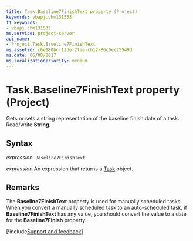 ```yaml
---
title: Task.Baseline7FinishText property (Project)
keywords: vbapj.chm131533
f1_keywords:
- vbapj.chm131533
ms.service: project-server
api_name:
- Project.Task.Baseline7FinishText
ms.assetid: c6e180bc-12de-2fae-cb12-86c5ee25549d
ms.date: 06/08/2017
ms.localizationpriority: medium
---
```



# Task.Baseline7FinishText property (Project)

Gets or sets a string representation of the baseline finish date of a task. Read/write **String**.


## Syntax

_expression_. `Baseline7FinishText`

 _expression_ An expression that returns a [Task](./Project.Task.md) object.


## Remarks

The **Baseline7FinishText** property is used for manually scheduled tasks. When you convert a manually scheduled task to an auto-scheduled task, if **Baseline7FinishText** has any value, you should convert the value to a date for the **Baseline7Finish** property.

[!include[Support and feedback](~/includes/feedback-boilerplate.md)]